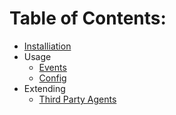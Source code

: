 Table of Contents:
==================
- [Installiation](install.md)
- Usage
    - [Events](events.md)
    - [Config](config.md)
- Extending
    - [Third Party Agents](thirdparty.md)
